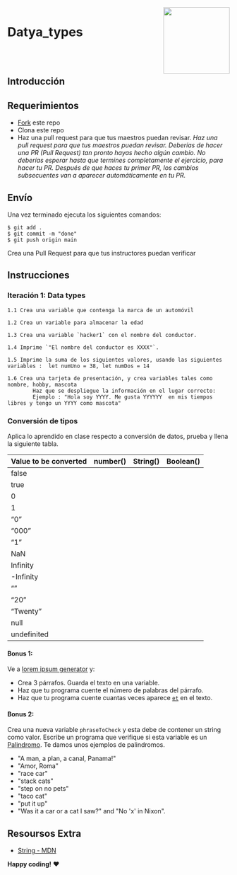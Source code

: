<img align="right" width="150" height="150" src="https://media-exp1.licdn.com/dms/image/C4E0BAQF7BYCCZt5epw/company-logo_200_200/0?e=2159024400&v=beta&t=qUAFP9bUgBEEXGVQYpUXW1J_OiP8e0r4rFBpqp8OrxA">

# Datya_types

 <br/>
 <br/>

## Introducción


## Requerimientos

- [Fork](https://guides.github.com/activities/forking/) este repo
- Clona este repo
- Haz una pull request para que tus maestros puedan revisar.
_Haz una pull request para que tus maestros puedan revisar. Deberías de hacer una PR (Pull Request) tan pronto hayas hecho algún cambio. No deberías esperar hasta que termines completamente el ejercicio, para hacer tu PR. Después de que haces tu primer PR, los cambios subsecuentes van a aparecer automáticamente en tu PR._

## Envío

Una vez terminado ejecuta los siguientes comandos:

```
$ git add .
$ git commit -m "done"
$ git push origin main
```

Crea una Pull Request para que tus instructores puedan verificar 

## Instrucciones

### Iteración 1: Data types
  
	1.1 Crea una variable que contenga la marca de un automóvil

	1.2 Crea un variable para almacenar la edad
  
	1.3 Crea una variable `hacker1` con el nombre del conductor.

	1.4 Imprime `"El nombre del conductor es XXXX"`.
  
  	1.5 Imprime la suma de los siguientes valores, usando las siguientes variables :  let numUno = 38, let numDos = 14
  
  	1.6 Crea una tarjeta de presentación, y crea variables tales como nombre, hobby, mascota
            Haz que se despliegue la información en el lugar correcto:
            Ejemplo : "Hola soy YYYY. Me gusta YYYYYY  en mis tiempos libres y tengo un YYYY como mascota"

### Conversión de tipos

Aplica lo aprendido en clase respecto a conversión de datos, prueba y llena la siguiente tabla.

| Value to be converted | number() | String() | Boolean() |
|-----------------------|----------|----------|-----------|
| false                 |          |          |           |
| true                  |          |          |           |
| 0                     |          |          |           |
| 1                     |          |          |           |
| “0”                   |          |          |           |
| “000”                 |          |          |           |
| “1”                   |          |          |           |
| NaN                   |          |          |           |
| Infinity              |          |          |           |
| -Infinity             |          |          |           |
| “”                    |          |          |           |
| “20”                  |          |          |           |
| “Twenty”              |          |          |           |
| null                  |          |          |           |
| undefinited           |          |          |           |
    
#### Bonus 1:
Ve a [lorem ipsum generator](http://www.lipsum.com/) y:
  - Crea 3 párrafos. Guarda el texto en una variable.
  - Haz que tu programa cuente el número de palabras del párrafo.
  - Haz que tu programa cuente cuantas veces aparece  [`et`](https://en.wiktionary.org/wiki/et#Latin) en el texto.

#### Bonus 2:
Crea una nueva variable `phraseToCheck` y esta debe de contener un string como valor. Escribe un programa que verifique si esta variable es 
un [Palindromo](https://en.wikipedia.org/wiki/Palindrome). Te damos unos ejemplos de palindromos.

  - "A man, a plan, a canal, Panama!"
  - "Amor, Roma"
  - "race car"
  - "stack cats"
  - "step on no pets"
  - "taco cat"
  - "put it up"
  - "Was it a car or a cat I saw?" and "No 'x' in Nixon".
      

## Resoursos Extra

- [String - MDN](https://developer.mozilla.org/en-US/docs/Web/JavaScript/Reference/Global_Objects/String)


__Happy coding!__ :heart: 
